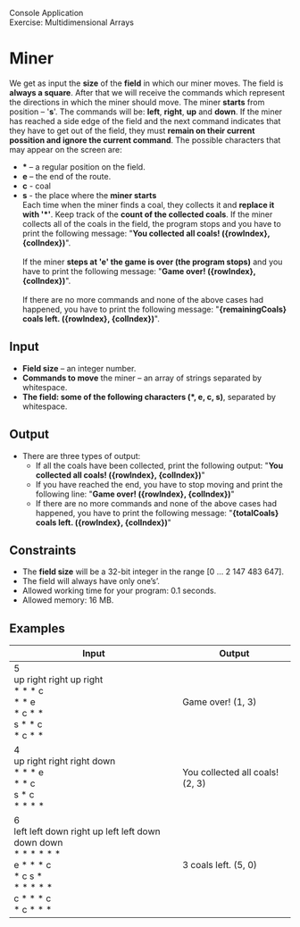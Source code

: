 Console Application<br>
Exercise: Multidimensional Arrays
# Miner
  We get as input the __size__ of the __field__ in which our miner moves. The field is __always a square__. After that we will receive the commands which represent the directions in which the miner should move. The miner __starts__ from position – '__s__'. The commands will be: __left__, __right__, __up__ and __down__. If the miner has reached a side edge of the field and the next command indicates that they have to get out of the field, they must __remain on their current possition and ignore the current command__. The possible characters that may appear on the screen are:
- __\*__ – a regular position on the field.
- __e__ – the end of the route. 
- __c__  - coal
- __s__ - the place where the __miner starts__<br>
  Each time when the miner finds a coal, they collects it and __replace it with '\*'__. Keep track of the __count of the collected coals__. If the miner collects all of the coals in the field, the program stops and you have to print the following message: "__You collected all coals! ({rowIndex}, {colIndex})__".<br><br>
  If the miner __steps at 'e' the game is over (the program stops)__ and you have to print the following message: "__Game over! ({rowIndex}, {colIndex})__".<br><br>
  If there are no more commands and none of the above cases had happened, you have to print the following message: "__{remainingCoals} coals left. ({rowIndex}, {colIndex})__".
## Input
- __Field size__ – an integer number.
- __Commands to move__ the miner – an array of strings separated by whitespace.
- __The field: some of the following characters (\*, e, c, s)__, separated by whitespace.
## Output
- There are three types of output:
    - If all the coals have been collected, print the following output: "__You collected all coals! ({rowIndex}, {colIndex})__"
    - If you have reached the end, you have to stop moving and print the following line: "__Game over! ({rowIndex}, {colIndex})__"
    - If there are no more commands and none of the above cases had happened, you have to print the following message: "__{totalCoals} coals left. ({rowIndex}, {colIndex})__"
## Constraints
- The __field size__ will be a 32-bit integer in the range [0 … 2 147 483 647].
- The field will always have only one’s’.
- Allowed working time for your program: 0.1 seconds.
- Allowed memory: 16 MB.
## Examples
Input|Output
-----|------
5<br>up right right up right<br>* * * c *<br>* * * e *<br>* * c * *<br>s * * c *<br>* * c * *|Game over! (1, 3)
4<br>up right right right down<br>* * * e<br>* * c *<br>* s * c<br>* * * *|You collected all coals! (2, 3)
6<br>left left down right up left left down down down<br>* * * * * *<br>e * * * c *<br>* * c s * *<br>* * * * * *<br>c * * * c *<br>* * c * * *|3	coals left. (5, 0)
